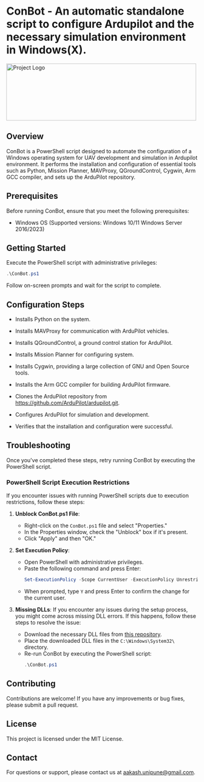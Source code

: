 # ConBot - An automatic standalone script to configure Ardupilot and the necessary simulation environment in Windows(X).

<img src="https://images.squarespace-cdn.com/content/v1/6540bd7a746edd2f17ce3c19/39dd2695-7e4e-47f3-96ec-67d9ef5f8efb/Robot+Aviation++Logo_01_DarkBlueGrad_DarkText.png" alt="Project Logo" width="500" height="150">


## Overview

ConBot is a PowerShell script designed to automate the configuration of a Windows operating system for UAV development and simulation in Ardupilot environment. It performs the installation and configuration of essential tools such as Python, Mission Planner, MAVProxy, QGroundControl, Cygwin, Arm GCC compiler, and sets up the ArduPilot repository.

## Prerequisites

Before running ConBot, ensure that you meet the following prerequisites:

- Windows OS (Supported versions: Windows 10/11 Windows Server 2016/2023)

## Getting Started

Execute the PowerShell script with administrative privileges:

```powershell
.\ConBot.ps1
```


Follow on-screen prompts and wait for the script to complete.

## Configuration Steps

- Installs Python on the system.

- Installs MAVProxy for communication with ArduPilot vehicles.

- Installs QGroundControl, a ground control station for ArduPilot.
  
- Installs Mission Planner for configuring system.

- Installs Cygwin, providing a large collection of GNU and Open Source tools.

- Installs the Arm GCC compiler for building ArduPilot firmware.

- Clones the ArduPilot repository from https://github.com/ArduPilot/ardupilot.git.

- Configures ArduPilot for simulation and development.

- Verifies that the installation and configuration were successful.

## Troubleshooting

Once you've completed these steps, retry running ConBot by executing the PowerShell script.

### PowerShell Script Execution Restrictions

If you encounter issues with running PowerShell scripts due to execution restrictions, follow these steps:

1. **Unblock ConBot.ps1 File**:
   - Right-click on the `ConBot.ps1` file and select "Properties."
   - In the Properties window, check the "Unblock" box if it's present.
   - Click "Apply" and then "OK."

2. **Set Execution Policy**:
   - Open PowerShell with administrative privileges.
   - Paste the following command and press Enter:
     ```powershell
     Set-ExecutionPolicy -Scope CurrentUser -ExecutionPolicy Unrestricted
     ```
   - When prompted, type `Y` and press Enter to confirm the change for the current user.

3. **Missing DLLs**:
   If you encounter any issues during the setup process, you might come across missing DLL errors. If this happens, follow these steps to resolve the issue:
    - Download the necessary DLL files from [this repository](https://github.com/AtiqAakash/ConBot).
    - Place the downloaded DLL files in the `C:\Windows\System32\` directory.
    - Re-run ConBot by executing the PowerShell script:
      ```powershell
      .\ConBot.ps1
      ```


## Contributing
Contributions are welcome! If you have any improvements or bug fixes, please submit a pull request.

## License
This project is licensed under the MIT License.

## Contact
For questions or support, please contact us at aakash.unipune@gmail.com.
